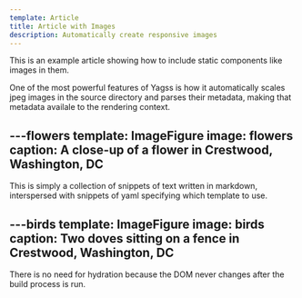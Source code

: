 ```yaml
---
template: Article
title: Article with Images
description: Automatically create responsive images
---
```


This is an example article showing how to include static components like images in them.

One of the most powerful features of Yagss is how it automatically scales jpeg images in the source directory and parses their metadata, making that metadata availale to the rendering context.

---flowers
template: ImageFigure
image: flowers
caption: A close-up of a flower in Crestwood, Washington, DC
---

This is simply a collection of snippets of text written in markdown, interspersed with snippets of yaml specifying which template to use.

---birds
template: ImageFigure
image: birds
caption: Two doves sitting on a fence in Crestwood, Washington, DC
---

There is no need for hydration because the DOM never changes after the build process is run.
